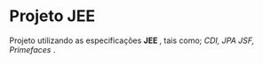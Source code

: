 Projeto JEE
===========

Projeto utilizando as especificações <b> JEE </b>, tais como; <i>CDI, JPA JSF, Primefaces </i>.
